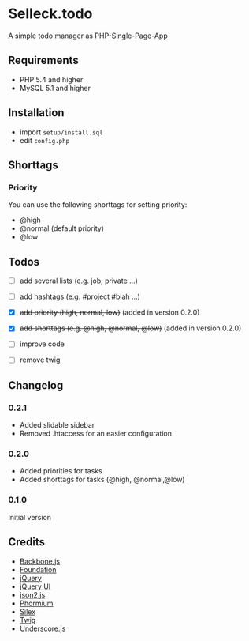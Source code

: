 # Selleck.todo

A simple todo manager as PHP-Single-Page-App


## Requirements

* PHP 5.4 and higher
* MySQL 5.1 and higher


## Installation

* import `setup/install.sql`
* edit `config.php`


## Shorttags

### Priority

You can use the following shorttags for setting priority:

* @high
* @normal (default priority)
* @low


## Todos

- [ ] add several lists (e.g. job, private ...)
- [ ] add hashtags (e.g. #project #blah ...)
- [x] <del>add priority (high, normal, low)</del> (added in version 0.2.0)
- [x] <del>add shorttags (e.g. @high, @normal, @low)</del> (added in version 0.2.0)
- [ ] improve code
- [ ] remove twig


## Changelog

### 0.2.1

* Added slidable sidebar
* Removed .htaccess for an easier configuration

### 0.2.0

* Added priorities for tasks
* Added shorttags for tasks (@high, @normal,@low)

### 0.1.0

Initial version


## Credits

* [Backbone.js](http://backbonejs.org/)
* [Foundation](http://foundation.zurb.com/)
* [jQuery](http://jquery.com/)
* [jQuery UI](http://jqueryui.com/)
* [json2.js](http://github.com/douglascrockford/JSON-js)
* [Phormium](https://github.com/ihabunek/phormium)
* [Silex](http://silex.sensiolabs.org/)
* [Twig](http://twig.sensiolabs.org/)
* [Underscore.js](http://underscorejs.org/)